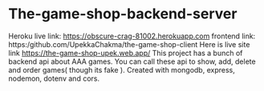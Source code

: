 # The-game-shop-backend-server
Heroku live link: https://obscure-crag-81002.herokuapp.com
frontend link:  https:/github.com/UpekkaChakma/the-game-shop-client
Here is live site link https://the-game-shop-upek.web.app/
This project has a bunch of backend api about AAA games. You can call these api to show, add, delete and order games( though its fake ).
Created with mongodb, express, nodemon, dotenv and cors.
